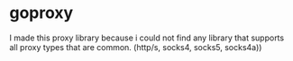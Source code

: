 # goproxy
I made this proxy library because i could not find any library that supports all proxy types that are common. (http/s, socks4, socks5, socks4a))
